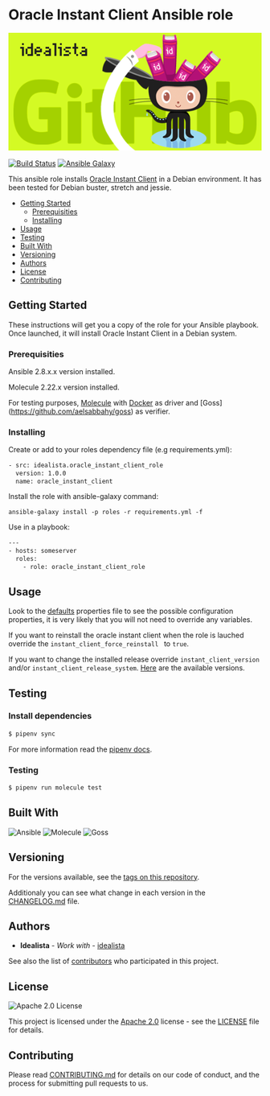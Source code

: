 # Oracle Instant Client Ansible role
![Logo](https://raw.githubusercontent.com/idealista/oracle_instant_client_role/master/logo.gif)

[![Build Status](https://travis-ci.org/idealista/oracle_instant_client_role.png)](https://travis-ci.org/idealista/oracle_instant_client_role)
[![Ansible Galaxy](https://img.shields.io/badge/galaxy-idealista.oracle_instant_client_role-B62682.svg)](https://galaxy.ansible.com/idealista/oracle_instant_client_role)



This ansible role installs [Oracle Instant Client](https://www.oracle.com/database/technologies/instant-client.html) in a Debian environment. It has been tested for Debian buster, stretch and jessie.

- [Getting Started](#getting-started)
	- [Prerequisities](#prerequisities)
	- [Installing](#installing)
- [Usage](#usage)
- [Testing](#testing)
- [Built With](#built-with)
- [Versioning](#versioning)
- [Authors](#authors)
- [License](#license)
- [Contributing](#contributing)

## Getting Started
These instructions will get you a copy of the role for your Ansible playbook. Once launched, it will install Oracle Instant Client in a Debian system.

### Prerequisities

Ansible 2.8.x.x version installed.

Molecule 2.22.x version installed.

For testing purposes, [Molecule](https://molecule.readthedocs.io/) with [Docker](https://www.docker.com/) as driver and  [Goss] (https://github.com/aelsabbahy/goss) as verifier.

### Installing

Create or add to your roles dependency file (e.g requirements.yml):

```
- src: idealista.oracle_instant_client_role
  version: 1.0.0
  name: oracle_instant_client
```

Install the role with ansible-galaxy command:

```
ansible-galaxy install -p roles -r requirements.yml -f
```

Use in a playbook:

```
---
- hosts: someserver
  roles:
    - role: oracle_instant_client_role
```

## Usage

Look to the [defaults](defaults/main.yml) properties file to see the possible configuration properties, it is very likely that you will not need to override any variables.

If you want to reinstall the oracle instant client when the role is lauched override the ```instant_client_force_reinstall ``` to ```true```.

If you want to change the installed release override ```instant_client_version``` and/or ```instant_client_release_system```. [Here](https://www.oracle.com/database/technologies/instant-client/downloads.html) are the available versions.


## Testing

### Install dependencies

```sh
$ pipenv sync
```

For more information read the [pipenv docs](ipenv-fork.readthedocs.io/en/latest/).

### Testing

```sh
$ pipenv run molecule test 
```

## Built With

![Ansible](https://img.shields.io/badge/ansible-2.8.6.0-green.svg)
![Molecule](https://img.shields.io/badge/molecule-2.22.0-green.svg)
![Goss](https://img.shields.io/badge/goss-0.3.9-green.svg)

## Versioning

For the versions available, see the [tags on this repository](https://github.com/idealista/oracle_instant_client_role/tags).

Additionaly you can see what change in each version in the [CHANGELOG.md](CHANGELOG.md) file.

## Authors

* **Idealista** - *Work with* - [idealista](https://github.com/idealista)

See also the list of [contributors](https://github.com/idealista/oracle_instant_client_role/contributors) who participated in this project.

## License

![Apache 2.0 License](https://img.shields.io/hexpm/l/plug.svg)

This project is licensed under the [Apache 2.0](https://www.apache.org/licenses/LICENSE-2.0) license - see the [LICENSE](LICENSE) file for details.

## Contributing

Please read [CONTRIBUTING.md](.github/CONTRIBUTING.md) for details on our code of conduct, and the process for submitting pull requests to us.
